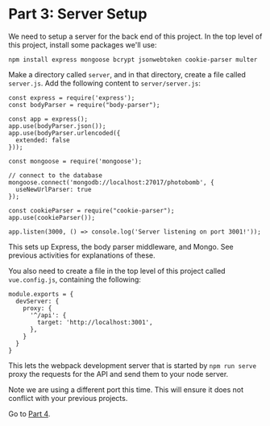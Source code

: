 # Part 3: Server Setup

We need to setup a server for the back end of this project. In the top level of
this project, install some packages we'll use:

```
npm install express mongoose bcrypt jsonwebtoken cookie-parser multer
```

Make a directory called `server`, and in that directory, create a file
called `server.js`. Add the following content to `server/server.js`:

```
const express = require('express');
const bodyParser = require("body-parser");

const app = express();
app.use(bodyParser.json());
app.use(bodyParser.urlencoded({
  extended: false
}));

const mongoose = require('mongoose');

// connect to the database
mongoose.connect('mongodb://localhost:27017/photobomb', {
  useNewUrlParser: true
});

const cookieParser = require("cookie-parser");
app.use(cookieParser());

app.listen(3000, () => console.log('Server listening on port 3001!'));
```

This sets up Express, the body parser middleware, and Mongo. See previous
activities for explanations of these.

You also need to create a file in the top level of this project called `vue.config.js`, containing the following:

```
module.exports = {
  devServer: {
    proxy: {
      '^/api': {
        target: 'http://localhost:3001',
      },
    }
  }
}
```

This lets the webpack development server that is started by `npm run serve` proxy the requests for the API and send them to your node server.

Note we are using a different port this time. This will ensure it does not
conflict with your previous projects.

Go to [Part 4](/screenshots/part4.md).
